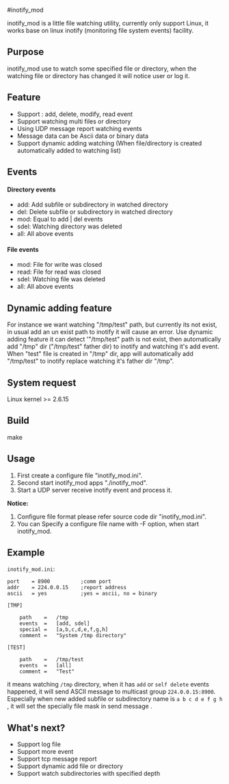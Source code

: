 #inotify_mod

inotify_mod is a little file watching utility, currently only support Linux, it works base on linux inotify (monitoring file system events) facility.

## Purpose

inotify_mod use to watch some specified file or directory, when the watching file or directory has changed it will notice user or log it.

## Feature

- Support : add, delete, modify, read event
- Support watching multi files or directory
- Using UDP message report watching events
- Message data can be Ascii data or binary data
- Support dynamic adding watching (When file/directory is created automatically added to watching list)

## Events

#### Directory events

- add:	Add subfile or subdirectory in watched directory 
- del:	Delete subfile or subdirectory in watched directory
- mod:	Equal to add | del events
- sdel:	Watching directory was deleted
- all:	All above events

#### File events

- mod:	File for write was closed
- read:	File for read was closed
- sdel:	Watching file was deleted
- all:	All above events

## Dynamic adding feature

For instance we want watching "/tmp/test" path, but currently its not exist, in usual add an un exist path to inotify it will cause an error. Use dynamic adding feature it can detect '"/tmp/test" path is not exist, then automatically add "/tmp" dir ("/tmp/test" father dir)  to inotify and watching  it's add event. When "test" file  is created in "/tmp" dir, app will automatically  add "/tmp/test" to inotify replace watching it's father dir "/tmp".

## System request

Linux kernel >= 2.6.15

## Build

make

## Usage

1. First create a configure file "inotify_mod.ini".
2. Second start inotify_mod apps "./inotify\_mod".
3. Start a UDP server receive inotify event and process it.

**Notice:** 

1. Configure file format please refer source code dir "inotify_mod.ini".
2. You can Specify a configure file name with -F option, when start inotify_mod.  

## Example

`inotify_mod.ini`:

	port 	= 8900			;comm port
	addr 	= 224.0.0.15	;report address
	ascii	= yes			;yes = ascii, no = binary

	[TMP]
	
		path	=	/tmp
		events	=	[add, sdel]
		special	=	[a,b,c,d,e,f,g,h]
		comment	=	"System /tmp directory"

	[TEST]

		path	=	/tmp/test
		events	=	[all]
		comment	=	"Test"


it means watching `/tmp` directory, when it has `add` or `self delete` events happened, it will send ASCII message to multicast group `224.0.0.15:8900`.  Especially when new added subfile or subdirectory name is `a b c d e f g h` , it will set the specially file mask in send message .




## What's next?
- Support log file
- Support more event
- Support tcp message report 
- Support dynamic add file or directory  
- Support watch subdirectories with specified depth